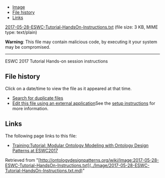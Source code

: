 * [Image](../Image/2017-05-28-ESWC-Tutorial-HandsOn-Instructions.txt.md#file)
* [File history](../Image/2017-05-28-ESWC-Tutorial-HandsOn-Instructions.txt.md#filehistory)
* [Links](../Image/2017-05-28-ESWC-Tutorial-HandsOn-Instructions.txt.md#filelinks)


[2017-05-28-ESWC-Tutorial-HandsOn-Instructions.txt](../images/d/d6/2017-05-28-ESWC-Tutorial-HandsOn-Instructions.txt "2017-05-28-ESWC-Tutorial-HandsOn-Instructions.txt")‎
 (file size: 3 KB, MIME type: text/plain)




__Warning__: This file may contain malicious code, by executing it your system may be compromised.

---


ESWC 2017 Tutorial Hands-on session instructions




## File history

Click on a date/time to view the file as it appeared at that time.



  
* [Search for duplicate files](http://ontologydesignpatterns.org/wiki/Special:FileDuplicateSearch/2017-05-28-ESWC-Tutorial-HandsOn-Instructions.txt "Special:FileDuplicateSearch/2017-05-28-ESWC-Tutorial-HandsOn-Instructions.txt")
* [Edit this file using an external application](http://ontologydesignpatterns.org/wiki/index.php?title=Image:2017-05-28-ESWC-Tutorial-HandsOn-Instructions.txt&action=edit&externaledit=true&mode=file "Image:2017-05-28-ESWC-Tutorial-HandsOn-Instructions.txt")See the [setup instructions](http://www.mediawiki.org/wiki/Manual:External_editors "http://www.mediawiki.org/wiki/Manual:External_editors") for more information.

## Links



The following page links to this file:


* [Training:Tutorial: Modular Ontology Modeling with Ontology Design Patterns at ESWC2017](../Training/Tutorial/_Modular_Ontology_Modeling_with_Ontology_Design_Patterns_at_ESWC2017.md "Training:Tutorial: Modular Ontology Modeling with Ontology Design Patterns at ESWC2017")


Retrieved from "[http://ontologydesignpatterns.org/wiki/Image:2017-05-28-ESWC-Tutorial-HandsOn-Instructions.txt](../Image/2017-05-28-ESWC-Tutorial-HandsOn-Instructions.txt.md)"